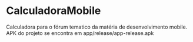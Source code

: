 # CalculadoraMobile
Calculadora para o fórum tematico da matéria de desenvolvimento mobile.
APK do projeto se encontra em app/release/app-release.apk
